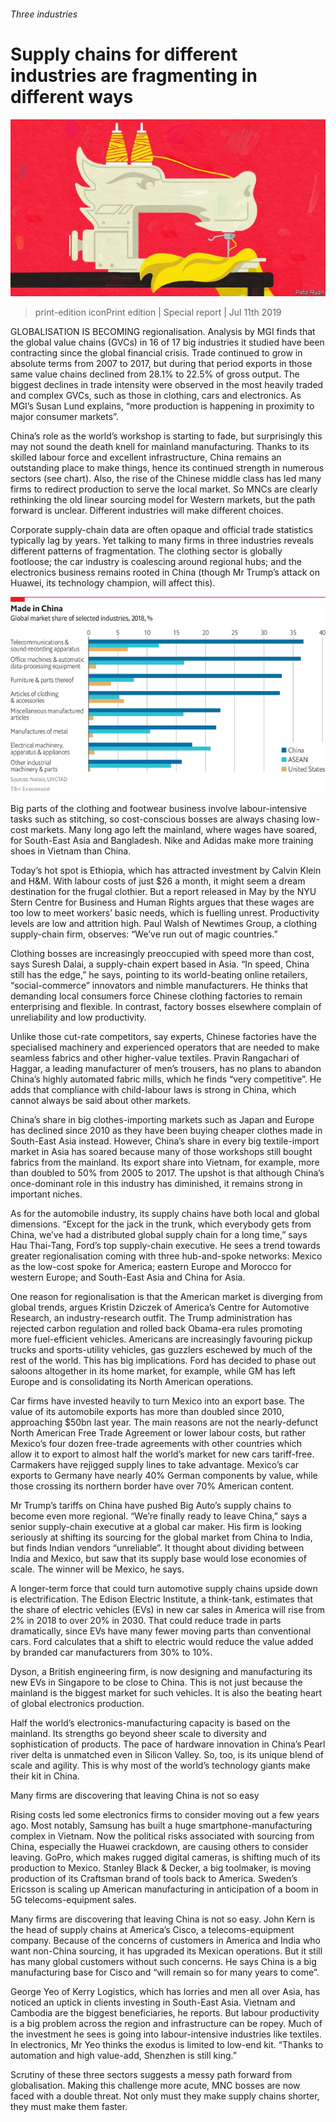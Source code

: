 ###### Three industries

# Supply chains for different industries are fragmenting in different ways 

![image](images/20190713_SRD002_1.jpg) 

> print-edition iconPrint edition | Special report | Jul 11th 2019 

GLOBALISATION IS BECOMING regionalisation. Analysis by MGI finds that the global value chains (GVCs) in 16 of 17 big industries it studied have been contracting since the global financial crisis. Trade continued to grow in absolute terms from 2007 to 2017, but during that period exports in those same value chains declined from 28.1% to 22.5% of gross output. The biggest declines in trade intensity were observed in the most heavily traded and complex GVCs, such as those in clothing, cars and electronics. As MGI’s Susan Lund explains, “more production is happening in proximity to major consumer markets”. 

China’s role as the world’s workshop is starting to fade, but surprisingly this may not sound the death knell for mainland manufacturing. Thanks to its skilled labour force and excellent infrastructure, China remains an outstanding place to make things, hence its continued strength in numerous sectors (see chart). Also, the rise of the Chinese middle class has led many firms to redirect production to serve the local market. So MNCs are clearly rethinking the old linear sourcing model for Western markets, but the path forward is unclear. Different industries will make different choices. 

Corporate supply-chain data are often opaque and official trade statistics typically lag by years. Yet talking to many firms in three industries reveals different patterns of fragmentation. The clothing sector is globally footloose; the car industry is coalescing around regional hubs; and the electronics business remains rooted in China (though Mr Trump’s attack on Huawei, its technology champion, will affect this). 

![image](images/20190713_SRC226_0.png) 

Big parts of the clothing and footwear business involve labour-intensive tasks such as stitching, so cost-conscious bosses are always chasing low-cost markets. Many long ago left the mainland, where wages have soared, for South-East Asia and Bangladesh. Nike and Adidas make more training shoes in Vietnam than China. 

Today’s hot spot is Ethiopia, which has attracted investment by Calvin Klein and H&M. With labour costs of just $26 a month, it might seem a dream destination for the frugal clothier. But a report released in May by the NYU Stern Centre for Business and Human Rights argues that these wages are too low to meet workers’ basic needs, which is fuelling unrest. Productivity levels are low and attrition high. Paul Walsh of Newtimes Group, a clothing supply-chain firm, observes: “We’ve run out of magic countries.” 

Clothing bosses are increasingly preoccupied with speed more than cost, says Suresh Dalai, a supply-chain expert based in Asia. “In speed, China still has the edge,” he says, pointing to its world-beating online retailers, “social-commerce” innovators and nimble manufacturers. He thinks that demanding local consumers force Chinese clothing factories to remain enterprising and flexible. In contrast, factory bosses elsewhere complain of unreliability and low productivity. 

Unlike those cut-rate competitors, say experts, Chinese factories have the specialised machinery and experienced operators that are needed to make seamless fabrics and other higher-value textiles. Pravin Rangachari of Haggar, a leading manufacturer of men’s trousers, has no plans to abandon China’s highly automated fabric mills, which he finds “very competitive”. He adds that compliance with child-labour laws is strong in China, which cannot always be said about other markets. 

China’s share in big clothes-importing markets such as Japan and Europe has declined since 2010 as they have been buying cheaper clothes made in South-East Asia instead. However, China’s share in every big textile-import market in Asia has soared because many of those workshops still bought fabrics from the mainland. Its export share into Vietnam, for example, more than doubled to 50% from 2005 to 2017. The upshot is that although China’s once-dominant role in this industry has diminished, it remains strong in important niches. 

As for the automobile industry, its supply chains have both local and global dimensions. “Except for the jack in the trunk, which everybody gets from China, we’ve had a distributed global supply chain for a long time,” says Hau Thai-Tang, Ford’s top supply-chain executive. He sees a trend towards greater regionalisation coming with three hub-and-spoke networks: Mexico as the low-cost spoke for America; eastern Europe and Morocco for western Europe; and South-East Asia and China for Asia. 

One reason for regionalisation is that the American market is diverging from global trends, argues Kristin Dziczek of America’s Centre for Automotive Research, an industry-research outfit. The Trump administration has rejected carbon regulation and rolled back Obama-era rules promoting more fuel-efficient vehicles. Americans are increasingly favouring pickup trucks and sports-utility vehicles, gas guzzlers eschewed by much of the rest of the world. This has big implications. Ford has decided to phase out saloons altogether in its home market, for example, while GM has left Europe and is consolidating its North American operations. 

Car firms have invested heavily to turn Mexico into an export base. The value of its automobile exports has more than doubled since 2010, approaching $50bn last year. The main reasons are not the nearly-defunct North American Free Trade Agreement or lower labour costs, but rather Mexico’s four dozen free-trade agreements with other countries which allow it to export to almost half the world’s market for new cars tariff-free. Carmakers have rejigged supply lines to take advantage. Mexico’s car exports to Germany have nearly 40% German components by value, while those crossing its northern border have over 70% American content. 

Mr Trump’s tariffs on China have pushed Big Auto’s supply chains to become even more regional. “We’re finally ready to leave China,” says a senior supply-chain executive at a global car maker. His firm is looking seriously at shifting its sourcing for the global market from China to India, but finds Indian vendors “unreliable”. It thought about dividing between India and Mexico, but saw that its supply base would lose economies of scale. The winner will be Mexico, he says. 

A longer-term force that could turn automotive supply chains upside down is electrification. The Edison Electric Institute, a think-tank, estimates that the share of electric vehicles (EVs) in new car sales in America will rise from 2% in 2018 to over 20% in 2030. That could reduce trade in parts dramatically, since EVs have many fewer moving parts than conventional cars. Ford calculates that a shift to electric would reduce the value added by branded car manufacturers from 30% to 10%. 

Dyson, a British engineering firm, is now designing and manufacturing its new EVs in Singapore to be close to China. This is not just because the mainland is the biggest market for such vehicles. It is also the beating heart of global electronics production. 

Half the world’s electronics-manufacturing capacity is based on the mainland. Its strengths go beyond sheer scale to diversity and sophistication of products. The pace of hardware innovation in China’s Pearl river delta is unmatched even in Silicon Valley. So, too, is its unique blend of scale and agility. This is why most of the world’s technology giants make their kit in China. 

Many firms are discovering that leaving China is not so easy 

Rising costs led some electronics firms to consider moving out a few years ago. Most notably, Samsung has built a huge smartphone-manufacturing complex in Vietnam. Now the political risks associated with sourcing from China, especially the Huawei crackdown, are causing others to consider leaving. GoPro, which makes rugged digital cameras, is shifting much of its production to Mexico. Stanley Black & Decker, a big toolmaker, is moving production of its Craftsman brand of tools back to America. Sweden’s Ericsson is scaling up American manufacturing in anticipation of a boom in 5G telecoms-equipment sales. 

Many firms are discovering that leaving China is not so easy. John Kern is the head of supply chains at America’s Cisco, a telecoms-equipment company. Because of the concerns of customers in America and India who want non-China sourcing, it has upgraded its Mexican operations. But it still has many global customers without such concerns. He says China is a big manufacturing base for Cisco and “will remain so for many years to come”. 

George Yeo of Kerry Logistics, which has lorries and men all over Asia, has noticed an uptick in clients investing in South-East Asia. Vietnam and Cambodia are the biggest beneficiaries, he reports. But labour productivity is a big problem across the region and infrastructure can be ropey. Much of the investment he sees is going into labour-intensive industries like textiles. In electronics, Mr Yeo thinks the exodus is limited to low-end kit. “Thanks to automation and high value-add, Shenzhen is still king.” 

Scrutiny of these three sectors suggests a messy path forward from globalisation. Making this challenge more acute, MNC bosses are now faced with a double threat. Not only must they make supply chains shorter, they must make them faster.  

